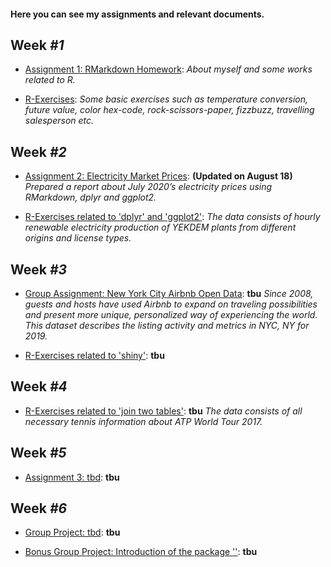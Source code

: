 #### Here you can see my assignments and relevant documents.

## Week *#1*

* [Assignment 1: RMarkdown Homework](assignment1_rmarkdown): *About myself and some works related to R.*

* [R-Exercises](exercises1): *Some basic exercises such as temperature conversion, future value, color hex-code, rock-scissors-paper, fizzbuzz, travelling salesperson etc.*

## Week *#2*

* [Assignment 2: Electricity Market Prices](assignment2_dplyr_ggplot2): **(Updated on August 18)** *Prepared a report about July 2020’s electricity prices using RMarkdown, dplyr and ggplot2.*

* [R-Exercises related to 'dplyr' and 'ggplot2'](exercises2_dplyr_ggplot2): *The data consists of hourly renewable electricity production of YEKDEM plants from different origins and license types.*

## Week *#3*

* [Group Assignment: New York City Airbnb Open Data](group_assignment_airbnb): **tbu** *Since 2008, guests and hosts have used Airbnb to expand on traveling possibilities and present more unique, personalized way of experiencing the world. This dataset describes the listing activity and metrics in NYC, NY for 2019.*

* [R-Exercises related to 'shiny'](shiny_app): **tbu**

## Week *#4*

* [R-Exercises related to 'join two tables'](exercises4_tennis): **tbu** *The data consists of all necessary tennis information about ATP World Tour 2017.*

## Week *#5*

* [Assignment 3: tbd](assignment3_tbd): **tbu**

## Week *#6*

* [Group Project: tbd](group_project_tbd): **tbu**

* [Bonus Group Project: Introduction of the package ''](group_bonus_project): **tbu**
